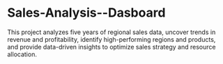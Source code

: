 # Sales-Analysis--Dasboard
This project analyzes five years of regional sales data, uncover trends in revenue and profitability, identify high-performing regions and products, and provide data-driven insights to optimize sales strategy and resource allocation.

